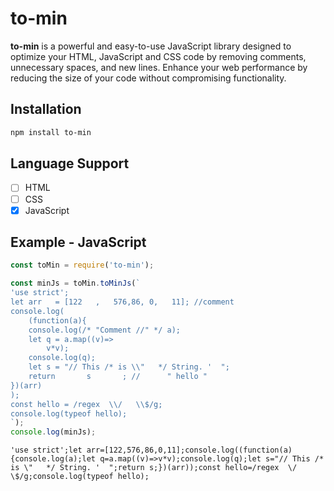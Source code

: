 # to-min
**to-min** is a powerful and easy-to-use JavaScript library designed to optimize your HTML, JavaScript and CSS code by removing comments, unnecessary spaces, and new lines. Enhance your web performance by reducing the size of your code without compromising functionality.

## Installation
```bash
npm install to-min
```
## Language Support
- [ ] HTML
- [ ] CSS
- [x] JavaScript

## Example - JavaScript
```js
const toMin = require('to-min');

const minJs = toMin.toMinJs(`
'use strict';
let arr   = [122   ,   576,86, 0,   11]; //comment
console.log(
    (function(a){
    console.log(/* "Comment //" */ a);
    let q = a.map((v)=>
        v*v);
    console.log(q);
    let s = "// This /* is \\"   */ String. '  ";
    return       s       ; //      " hello "
})(arr)
);
const hello = /regex  \\/   \\$/g;
console.log(typeof hello);
`);
console.log(minJs);
```
```
'use strict';let arr=[122,576,86,0,11];console.log((function(a){console.log(a);let q=a.map((v)=>v*v);console.log(q);let s="// This /* is \"   */ String. '  ";return s;})(arr));const hello=/regex  \/   \$/g;console.log(typeof hello);
```


